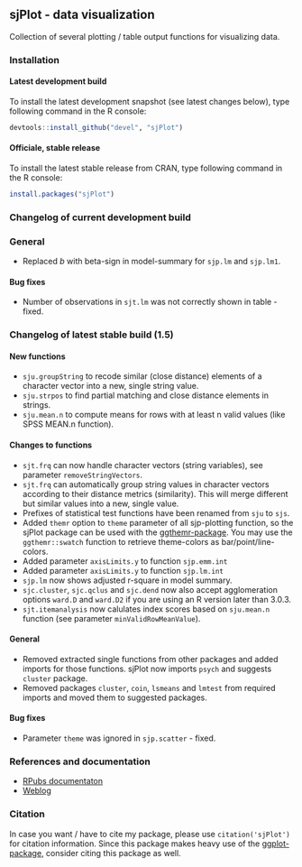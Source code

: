 sjPlot - data visualization
------------------------------------------------------------------------------
Collection of several plotting / table output functions for visualizing data.

### Installation

#### Latest development build

To install the latest development snapshot (see latest changes below), type following command in the R console:

```r
devtools::install_github("devel", "sjPlot")
```

#### Officiale, stable release
To install the latest stable release from CRAN, type following command in the R console:

```r
install.packages("sjPlot")
```

### Changelog of current development build

### General
* Replaced _b_ with beta-sign in model-summary for `sjp.lm` and `sjp.lm1`.

#### Bug fixes
* Number of observations in `sjt.lm` was not correctly shown in table - fixed.

### Changelog of latest stable build (1.5)

#### New functions
* `sju.groupString` to recode similar (close distance) elements of a character vector into a new, single string value.
* `sju.strpos` to find partial matching and close distance elements in strings.
* `sju.mean.n` to compute means for rows with at least n valid values (like SPSS MEAN.n function).

#### Changes to functions
* `sjt.frq` can now handle character vectors (string variables), see parameter `removeStringVectors`.
* `sjt.frq` can automatically group string values in character vectors according to their distance metrics (similarity). This will merge different but similar values into a new, single value.
* Prefixes of statistical test functions have been renamed from `sju` to `sjs`.
* Added `themr` option to `theme` parameter of all sjp-plotting function, so the sjPlot package can be used with the [ggthemr-package](https://github.com/cttobin/ggthemr). You may use the `ggthemr::swatch` function to retrieve theme-colors as bar/point/line-colors.
* Added parameter `axisLimits.y` to function `sjp.emm.int`
* Added parameter `axisLimits.y` to function `sjp.lm.int`
* `sjp.lm` now shows adjusted r-square in model summary.
* `sjc.cluster`, `sjc.qclus` and `sjc.dend` now also accept agglomeration options `ward.D` and `ward.D2` if you are using an R version later than 3.0.3.
* `sjt.itemanalysis` now calulates index scores based on `sju.mean.n` function (see parameter `minValidRowMeanValue`).

#### General
* Removed extracted single functions from other packages and added imports for those functions. sjPlot now imports `psych` and suggests `cluster` package.
* Removed packages `cluster`, `coin`, `lsmeans` and `lmtest` from required imports and moved them to suggested packages.

#### Bug fixes
* Parameter `theme` was ignored in `sjp.scatter` - fixed.


### References and documentation

- [RPubs documentaton](http://rpubs.com/sjPlot/)
- [Weblog](http://strengejacke.wordpress.com/sjplot-r-package/)


### Citation

In case you want / have to cite my package, please use `citation('sjPlot')` for citation information. Since this package makes heavy use of the [ggplot-package](http://cran.r-project.org/web/packages/ggplot2/index.html), consider citing this package as well.
